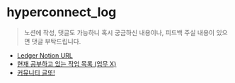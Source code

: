 # hyperconnect_log

> 노션에 작성, 댓글도 가능하니 혹시 궁금하신 내용이나, 피드백 주실 내용이 있으면 댓글 부탁드립니다.

* [Ledger Notion URL](https://www.notion.so/wnsgml972/Daily-Log-In-Hyperconnect-4c2d65be6e56444fbbe14c31432f8a34)
* [현재 공부하고 있는 작업 목록 (업무 X)](https://www.notion.so/wnsgml972/107c8e481df64e26a488053ab1ab4030?v=bf738876c6704108aeeda7ebbca6d66d)
* [커뮤니티 글또!](https://www.notion.so/ac5b18a482fb4df497d4e8257ad4d516)
